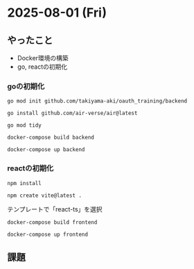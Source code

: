 # 2025-08-01 (Fri)

## やったこと
- Docker環境の構築
- go, reactの初期化

### goの初期化

`go mod init github.com/takiyama-aki/oauth_training/backend`

`go install github.com/air-verse/air@latest`

`go mod tidy`

`docker-compose build backend`

`docker-compose up backend`

### reactの初期化

`npm install`

`npm create vite@latest .`

テンプレートで「react-ts」を選択

`docker-compose build frontend`

`docker-compose up frontend`

## 課題

